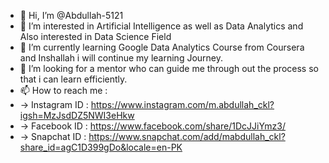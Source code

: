 - 👋 Hi, I’m @Abdullah-5121
- 👀 I’m interested in Artificial Intelligence as well as Data Analytics and Also interested in Data Science Field
- 🌱 I’m currently learning Google Data Analytics Course from Coursera and Inshallah i will continue my learning Journey.
- 💞️ I’m looking for a mentor who can guide me through out the process so that i can learn efficiently.
- 📫 How to reach me :
-   -> Instagram ID : https://www.instagram.com/m.abdullah_ckl?igsh=MzJsdDZ5NWI3eHkw
-   -> Facebook ID : https://www.facebook.com/share/1DcJJiYmz3/
-   -> Snapchat ID : https://www.snapchat.com/add/mabdullah_ckl?share_id=agC1D399gDo&locale=en-PK
